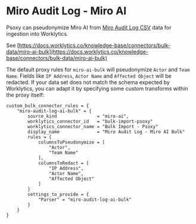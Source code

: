 # Miro Audit Log - Miro AI

Psoxy can pseudonymize Miro AI from [Miro Audit Log CSV](https://help.miro.com/hc/en-us/articles/360017571434-Audit-logs#h_01J7EY4E0F67EFTRQ7BT688HW0) data for ingestion into Worklytics.

See [https://docs.worklytics.co/knowledge-base/connectors/bulk-data/miro-ai-bulk](https://docs.worklytics.co/knowledge-base/connectors/bulk-data/miro-ai-bulk)

The default proxy rules for `miro-ai-bulk` will pseudonymize `Actor` and `Team Name`. Fields like `IP Address`, `Actor Name`
and `Affected Object` will be redacted. If your data set does not match
the schema expected by Worklytics, you can adapt it by specifying some custom transforms within
the proxy itself:

```hcl
custom_bulk_connector_rules = {
    "miro-audit-log-ai-bulk" = {
        source_kind               = "miro-ai",
        worklytics_connector_id   = "bulk-import-psoxy"
        worklytics_connector_name = "Bulk Import - Psoxy"
        display_name              = "Miro Audit Log - Miro AI Bulk"
        rules = {
            columnsToPseudonymize = [
                "Actor",
                "Team Name"
            ],
            columnsToRedact = [
                "IP Address",
                "Actor Name",
                "Affected Object"
            ]
        }
        settings_to_provide = {
            "Parser" = "miro-audit-log-ai-bulk"
        }
    }
}
```
